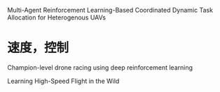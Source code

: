 Multi-Agent Reinforcement Learning-Based Coordinated Dynamic Task Allocation for Heterogenous UAVs 

# 速度，控制
Champion-level drone racing using deep reinforcement learning

Learning High-Speed Flight in the Wild